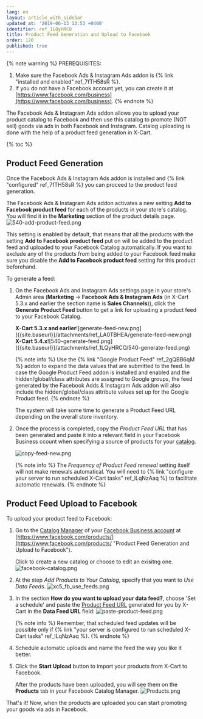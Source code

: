 ```yaml
---
lang: en
layout: article_with_sidebar
updated_at: '2019-06-13 12:53 +0400'
identifier: ref_1LQyHRCO
title: Product Feed Generation and Upload to Facebook
order: 120
published: true
---
```

{% note warning %}
PREREQUISITES:
1. Make sure the Facebook Ads & Instagram Ads addon is {% link "installed and enabled" ref_7fTH58sR %}.
2. If you do not have a Facebook account yet, you can create it at [https://www.facebook.com/business](https://www.facebook.com/business).
{% endnote %}

The Facebook Ads & Instagram Ads addon allows you to upload your product catalog to Facebook and then use this catalog to promote (NOT sell) goods via ads in both Facebook and Instagram. Catalog uploading is done with the help of a product feed generation in X-Cart.

{% toc %}

## Product Feed Generation

Once the Facebook Ads & Instagram Ads addon is installed and {% link "configured" ref_7fTH58sR %} you can proceed to the product feed generation.

The Facebook Ads & Instagram Ads addon activates a new setting **Add to Facebook product feed** for each of the products in your store's catalog. You will find it in the **Marketing** section of the product details page. 
![540-add-product-feed.png]({{site.baseurl}}/attachments/ref_7fTH58sR/540-add-product-feed.png)

This setting is enabled by default, that means that all the products with the setting **Add to Facebook product feed** put on will be added to the product feed and uploaded to your Facebook Catalog automatically. If you want to exclude any of the products from being added to your Facebook feed make sure you disable the **Add to Facebook product feed** setting for this product beforehand.
  
To generate a feed:

1. On the Facebook Ads and Instagram Ads settings page in your store's Admin area (**Marketing** -> **Facebook Ads & Instagram Ads** (in X-Cart 5.3.x and earlier the section name is **Sales Channels**)), click the **Generate Product Feed** button to get a link for uploading a product feed to your Facebook Catalog.
   
   <div class="ui stackable two column grid">
     <div class="column" markdown="span"><b>X-Cart 5.3.x and earlier</b>![generate-feed-new.png]({{site.baseurl}}/attachments/ref_LA0TBHEA/generate-feed-new.png)</div>
     <div class="column" markdown="span"><b>X-Cart 5.4.x</b>![540-generate-feed.png]({{site.baseurl}}/attachments/ref_1LQyHRCO/540-generate-feed.png)</div>
   </div>
   
   {% note info %}
   Use the {% link "Google Product Feed" ref_2gQBB6qM %} addon to expand the data values that are submitted to the feed. In case the Google Product Feed addon is installed and enabled and the hidden/global/class attributes are assigned to Google groups, the feed generated by the Facebook Adds & Instagram Ads addon will also include the hidden/global/class attribute values set up for the Google Product feed.
   {% endnote %}
   
   The system will take some time to generate a Product Feed URL depending on the overall store inventory. 

2. Once the process is completed, copy the _Product Feed URL_ that has been generated and paste it into a relevant field in your Facebook Business ccount when specifying a source of products for your [catalog](https://www.facebook.com/products/catalogs/new "Product Feed Generation and Upload to Facebook").
  
   ![copy-feed-new.png]({{site.baseurl}}/attachments/ref_LA0TBHEA/copy-feed-new.png)
  
   {% note info %}
   The _Frequency of Product Feed renewal_ setting itself will not make renewals automatical. You will need to {% link "configure your server to run scheduled X-Cart tasks" ref_lLqNzAaq %} to facilitate automatic renewals.
   {% endnote %}
  
## Product Feed Upload to Facebook
  
  To upload your product feed to Facebook:
  
   1. Go to the [Catalog Manager](https://www.facebook.com/business/help/1659534074121655) of your [Facebook Business account](https://business.facebook.com/overview/) at [https://www.facebook.com/products/](https://www.facebook.com/products/ "Product Feed Generation and Upload to Facebook").
   
      Click to create a new catalog or choose to edit an exisitng one. 
      ![facebook-catalog.png]({{site.baseurl}}/attachments/ref_LA0TBHEA/facebook-catalog.png)
  
   2. At the step _Add Products to Your Catalog_, specify that you want to _Use Data Feeds_. 
      ![xc5_fb_use_feeds.png]({{site.baseurl}}/attachments/ref_LA0TBHEA/xc5_fb_use_feeds.png)

   3. In the section  **How do you want to upload your data feed?**, choose 'Set a schedule' and paste the [Product Feed URL](https://kb.x-cart.com/modules/facebook_ads_and_instagram_ads/facebook_feed.html#product-feed-generation "Product Feed Generation and Upload to Facebook") generated for you by X-Cart in the **Data Feed URL** field:
      ![paste-product-feed.png]({{site.baseurl}}/attachments/ref_LA0TBHEA/paste-product-feed.png)
      
      {% note info %}
      Remember, that scheduled feed updates will be possible only if {% link "your server is configured to run scheduled X-Cart tasks" ref_lLqNzAaq %}.
      {% endnote %}
  
   4. Schedule automatic uploads and name the feed the way you like it better. 
   
   5. Click the **Start Upload** button to import your products from X-Cart to Facebook.
  
      After the products have been uploaded, you will see them on the **Products** tab in your Facebook Catalog Manager.
      ![Products.png]({{site.baseurl}}/attachments/ref_LA0TBHEA/Products.png)
  
That's it! Now, when the products are uploaded you can start promoting your goods via ads in Facebook.
